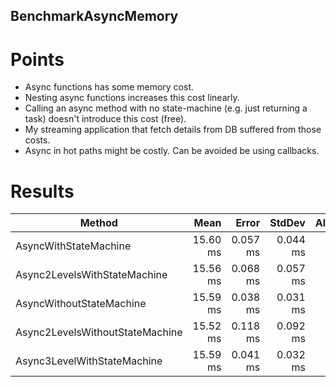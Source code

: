 ## BenchmarkAsyncMemory
# Points
* Async functions has some memory cost.
* Nesting async functions increases this cost linearly.
* Calling an async method with no state-machine (e.g. just returning a task) doesn't introduce this cost (free).
* My streaming application that fetch details from DB suffered from those costs.
* Async in hot paths might be costly. Can be avoided be using callbacks.

# Results
| Method                          | Mean     | Error    | StdDev   | Allocated |
|-------------------------------- |---------:|---------:|---------:|----------:|
| AsyncWithStateMachine           | 15.60 ms | 0.057 ms | 0.044 ms |     384 B |
| Async2LevelsWithStateMachine    | 15.56 ms | 0.068 ms | 0.057 ms |     512 B |
| AsyncWithoutStateMachine        | 15.59 ms | 0.038 ms | 0.031 ms |     256 B |
| Async2LevelsWithoutStateMachine | 15.52 ms | 0.118 ms | 0.092 ms |         - |
| Async3LevelWithStateMachine     | 15.59 ms | 0.041 ms | 0.032 ms |     640 B |
